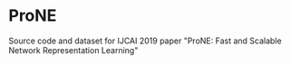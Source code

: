 # ProNE
Source code and dataset for IJCAI 2019 paper "ProNE: Fast and Scalable Network Representation Learning"
